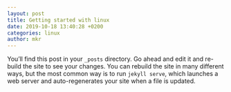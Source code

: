 ```yaml
---
layout: post
title: Getting started with linux
date: 2019-10-18 13:40:28 +0200
categories: linux
author: mkr
---
```

You’ll find this post in your `_posts` directory. Go ahead and edit it and re-build the site to see your changes. You can rebuild the site in many different ways, but the most common way is to run `jekyll serve`, which launches a web server and auto-regenerates your site when a file is updated.